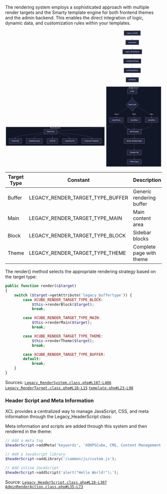 
The rendering system employs a sophisticated approach with multiple render targets and the Smarty template engine for both frontend themes and the admin backend. This enables the direct integration of logic, dynamic data, and customization rules within your templates.

<div class="panzoom-schema">
<svg xmlns="http://www.w3.org/2000/svg" id="mermaid-cyqcvt0zzee" width="100%" aria-roledescription="flowchart-v2" class="flowchart" style="max-width:1744.324951171875px" viewBox="0 0 1744.325 1530.075"><defs/><style>@keyframes edge-animation-frame{0%{stroke-dashoffset:0}}@keyframes dash{to{stroke-dashoffset:0}}#mermaid-cyqcvt0zzee{font-family:sans-serif;font-size:16px;fill:#fff}#mermaid-cyqcvt0zzee .edge-thickness-normal{stroke-width:1px}#mermaid-cyqcvt0zzee .edge-pattern-solid{stroke-dasharray:0}#mermaid-cyqcvt0zzee .marker{fill:#999;stroke:#999}#mermaid-cyqcvt0zzee .marker.cross{stroke:#999}#mermaid-cyqcvt0zzee .label,#mermaid-cyqcvt0zzee svg{font-family:sans-serif}#mermaid-cyqcvt0zzee svg{font-size:16px}#mermaid-cyqcvt0zzee p{margin:0}#mermaid-cyqcvt0zzee .label{color:#fff}#mermaid-cyqcvt0zzee .cluster span,#mermaid-cyqcvt0zzee .cluster-label span{color:#fff}#mermaid-cyqcvt0zzee .cluster-label span p{background-color:transparent}#mermaid-cyqcvt0zzee span{fill:#0d0f1c;color:#fff}#mermaid-cyqcvt0zzee .node circle,#mermaid-cyqcvt0zzee .node path,#mermaid-cyqcvt0zzee .node polygon,#mermaid-cyqcvt0zzee .node rect{fill:#212745;stroke:#face74;stroke-width:1px}#mermaid-cyqcvt0zzee .node .label{text-align:center}#mermaid-cyqcvt0zzee .flowchart-link{stroke:#999;fill:none}#mermaid-cyqcvt0zzee #mermaid-cyqcvt0zzee .edgeLabel p{background-color:#0d0f1c}#mermaid-cyqcvt0zzee .edgeLabel rect{opacity:.5;background-color:#fff;fill:#fff}#mermaid-cyqcvt0zzee .labelBkg{background-color:#0d0f1c}#mermaid-cyqcvt0zzee .cluster rect{fill:#121727!important;stroke:#5c6bc0!important;stroke-width:1px}#mermaid-cyqcvt0zzee :root{--mermaid-font-family:&quot;trebuchet ms&quot;,verdana,arial,sans-serif}</style><marker id="mermaid-cyqcvt0zzee_flowchart-v2-pointEnd" class="marker flowchart-v2" markerHeight="8" markerUnits="userSpaceOnUse" markerWidth="8" orient="auto" refX="5" refY="5" viewBox="0 0 10 10"><path d="m0 0 10 5-10 5z" class="arrowMarkerPath" style="stroke-width:1;stroke-dasharray:1,0"/></marker><marker id="mermaid-cyqcvt0zzee_flowchart-v2-pointStart" class="marker flowchart-v2" markerHeight="8" markerUnits="userSpaceOnUse" markerWidth="8" orient="auto" refX="4.5" refY="5" viewBox="0 0 10 10"><path d="m0 5 10 5V0z" class="arrowMarkerPath" style="stroke-width:1;stroke-dasharray:1,0"/></marker><marker id="mermaid-cyqcvt0zzee_flowchart-v2-circleEnd" class="marker flowchart-v2" markerHeight="11" markerUnits="userSpaceOnUse" markerWidth="11" orient="auto" refX="11" refY="5" viewBox="0 0 10 10"><circle cx="5" cy="5" r="5" class="arrowMarkerPath" style="stroke-width:1;stroke-dasharray:1,0"/></marker><marker id="mermaid-cyqcvt0zzee_flowchart-v2-circleStart" class="marker flowchart-v2" markerHeight="11" markerUnits="userSpaceOnUse" markerWidth="11" orient="auto" refX="-1" refY="5" viewBox="0 0 10 10"><circle cx="5" cy="5" r="5" class="arrowMarkerPath" style="stroke-width:1;stroke-dasharray:1,0"/></marker><marker id="mermaid-cyqcvt0zzee_flowchart-v2-crossEnd" class="marker cross flowchart-v2" markerHeight="11" markerUnits="userSpaceOnUse" markerWidth="11" orient="auto" refX="12" refY="5.2" viewBox="0 0 11 11"><use xlink:href="#reuse-0" class="arrowMarkerPath" style="stroke-width:2;stroke-dasharray:1,0"/></marker><marker id="mermaid-cyqcvt0zzee_flowchart-v2-crossStart" class="marker cross flowchart-v2" markerHeight="11" markerUnits="userSpaceOnUse" markerWidth="11" orient="auto" refX="-1" refY="5.2" viewBox="0 0 11 11"><use xlink:href="#reuse-0" class="arrowMarkerPath" style="stroke-width:2;stroke-dasharray:1,0"/></marker><g class="root"><g class="clusters"><g id="subGraph1" class="cluster" data-look="classic"><rect width="1098.063" height="208" x="8" y="1081.075"/><foreignObject width="116.162" height="24" class="cluster-label" transform="translate(498.95 1081.075)"><div style="display:table-cell;white-space:nowrap;line-height:1.5;max-width:200px;text-align:center"><span class="nodeLabel"><p>Theme Structure</p></span></div></foreignObject></g><g id="subGraph0" class="cluster" data-look="classic"><rect width="610.263" height="890.075" x="1126.063" y="632"/><foreignObject width="107.5" height="24" class="cluster-label" transform="translate(1377.444 632)"><div style="display:table-cell;white-space:nowrap;line-height:1.5;max-width:200px;text-align:center"><span class="nodeLabel"><p>Render Process</p></span></div></foreignObject></g></g><g class="edgePaths"><path id="L_A_B_0" marker-end="url(#mermaid-cyqcvt0zzee_flowchart-v2-pointEnd)" d="M1415.447 62v46" class="edge-thickness-normal edge-pattern-solid edge-thickness-normal edge-pattern-solid flowchart-link"/><path id="L_B_C_0" marker-end="url(#mermaid-cyqcvt0zzee_flowchart-v2-pointEnd)" d="M1415.447 166v46" class="edge-thickness-normal edge-pattern-solid edge-thickness-normal edge-pattern-solid flowchart-link"/><path id="L_C_D_0" marker-end="url(#mermaid-cyqcvt0zzee_flowchart-v2-pointEnd)" d="M1415.447 270v46" class="edge-thickness-normal edge-pattern-solid edge-thickness-normal edge-pattern-solid flowchart-link"/><path id="L_D_E_0" marker-end="url(#mermaid-cyqcvt0zzee_flowchart-v2-pointEnd)" d="M1415.447 374v46" class="edge-thickness-normal edge-pattern-solid edge-thickness-normal edge-pattern-solid flowchart-link"/><path id="L_E_F_0" marker-end="url(#mermaid-cyqcvt0zzee_flowchart-v2-pointEnd)" d="M1415.447 478v46" class="edge-thickness-normal edge-pattern-solid edge-thickness-normal edge-pattern-solid flowchart-link"/><path id="L_F_G_0" marker-end="url(#mermaid-cyqcvt0zzee_flowchart-v2-pointEnd)" d="M1415.447 582v71" class="edge-thickness-normal edge-pattern-solid edge-thickness-normal edge-pattern-solid flowchart-link"/><path id="L_G_H_0" marker-end="url(#mermaid-cyqcvt0zzee_flowchart-v2-pointEnd)" d="M1415.447 711v4.167c0 4.166 0 12.5.07 20.25s.211 14.917.281 18.5l.07 3.584" class="edge-thickness-normal edge-pattern-solid edge-thickness-normal edge-pattern-solid flowchart-link"/><path id="L_H_I_0" marker-end="url(#mermaid-cyqcvt0zzee_flowchart-v2-pointEnd)" d="m1463.22 856.302 27.857 13.962c27.857 13.962 83.571 41.887 111.428 61.349 27.858 19.462 27.858 30.462 27.858 35.962v5.5" class="edge-thickness-normal edge-pattern-solid edge-thickness-normal edge-pattern-solid flowchart-link"/><path id="L_H_J_0" marker-end="url(#mermaid-cyqcvt0zzee_flowchart-v2-pointEnd)" d="m1427.952 891.57 1.578 8.084c1.578 8.084 4.733 24.253 6.311 37.837 1.578 13.584 1.578 24.584 1.578 30.084v5.5" class="edge-thickness-normal edge-pattern-solid edge-thickness-normal edge-pattern-solid flowchart-link"/><path id="L_H_K_0" marker-end="url(#mermaid-cyqcvt0zzee_flowchart-v2-pointEnd)" d="m1371.813 859.441-22.267 13.439c-22.267 13.439-66.8 40.317-89.067 59.256-22.266 18.939-22.266 29.939-22.266 35.439v5.5" class="edge-thickness-normal edge-pattern-solid edge-thickness-normal edge-pattern-solid flowchart-link"/><path id="L_I_L_0" marker-end="url(#mermaid-cyqcvt0zzee_flowchart-v2-pointEnd)" d="M1630.363 1031.075v25c0 8.333 0 16.667-18.126 25.734s-54.377 18.869-72.503 23.769l-18.126 4.901" class="edge-thickness-normal edge-pattern-solid edge-thickness-normal edge-pattern-solid flowchart-link"/><path id="L_J_L_0" marker-end="url(#mermaid-cyqcvt0zzee_flowchart-v2-pointEnd)" d="M1437.419 1031.075v25c0 8.333 0 16.667.041 24.333.042 7.667.125 14.667.166 18.167l.041 3.5" class="edge-thickness-normal edge-pattern-solid edge-thickness-normal edge-pattern-solid flowchart-link"/><path id="L_K_L_0" marker-end="url(#mermaid-cyqcvt0zzee_flowchart-v2-pointEnd)" d="m1284.737 1031.075 7.18 4.167c7.18 4.166 21.539 12.5 28.719 20.833 7.18 8.333 7.18 16.667 15.408 24.716 8.229 8.048 24.686 15.813 32.915 19.695l8.229 3.882" class="edge-thickness-normal edge-pattern-solid edge-thickness-normal edge-pattern-solid flowchart-link"/><path id="L_L_M_0" marker-end="url(#mermaid-cyqcvt0zzee_flowchart-v2-pointEnd)" d="M1438.034 1160.075v46" class="edge-thickness-normal edge-pattern-solid edge-thickness-normal edge-pattern-solid flowchart-link"/><path id="L_M_N_0" marker-end="url(#mermaid-cyqcvt0zzee_flowchart-v2-pointEnd)" d="M1438.034 1264.075v71" class="edge-thickness-normal edge-pattern-solid edge-thickness-normal edge-pattern-solid flowchart-link"/><path id="L_N_O_0" marker-end="url(#mermaid-cyqcvt0zzee_flowchart-v2-pointEnd)" d="M1438.034 1393.075v46" class="edge-thickness-normal edge-pattern-solid edge-thickness-normal edge-pattern-solid flowchart-link"/><path id="L_P_Q_0" marker-end="url(#mermaid-cyqcvt0zzee_flowchart-v2-pointEnd)" d="m432.528 1142.594-53.205 7.08c-53.204 7.08-159.614 21.241-212.818 31.821-53.205 10.58-53.205 17.58-53.205 21.08v3.5" class="edge-thickness-normal edge-pattern-solid edge-thickness-normal edge-pattern-solid flowchart-link"/><path id="L_P_R_0" marker-end="url(#mermaid-cyqcvt0zzee_flowchart-v2-pointEnd)" d="m432.528 1153.769-18.036 5.217c-18.036 5.218-54.108 15.654-72.144 24.371-18.035 8.718-18.035 15.718-18.035 19.218v3.5" class="edge-thickness-normal edge-pattern-solid edge-thickness-normal edge-pattern-solid flowchart-link"/><path id="L_P_S_0" marker-end="url(#mermaid-cyqcvt0zzee_flowchart-v2-pointEnd)" d="m515.468 1160.075 1.76 4.167c1.761 4.166 5.282 12.5 7.043 20.166 1.76 7.667 1.76 14.667 1.76 18.167v3.5" class="edge-thickness-normal edge-pattern-solid edge-thickness-normal edge-pattern-solid flowchart-link"/><path id="L_P_T_0" marker-end="url(#mermaid-cyqcvt0zzee_flowchart-v2-pointEnd)" d="m575.591 1150.34 23.985 5.789c23.984 5.789 71.954 17.368 95.939 26.657 23.985 9.289 23.985 16.289 23.985 19.789v3.5" class="edge-thickness-normal edge-pattern-solid edge-thickness-normal edge-pattern-solid flowchart-link"/><path id="L_P_U_0" marker-end="url(#mermaid-cyqcvt0zzee_flowchart-v2-pointEnd)" d="m575.591 1141.206 64.32 7.312c64.32 7.311 192.961 21.934 257.281 32.746 64.321 10.811 64.321 17.811 64.321 21.311v3.5" class="edge-thickness-normal edge-pattern-solid edge-thickness-normal edge-pattern-solid flowchart-link"/><path id="L_K_P_0" marker-end="url(#mermaid-cyqcvt0zzee_flowchart-v2-pointEnd)" d="m1214.289 1031.075-3.692 4.167c-3.692 4.166-11.076 12.5-14.768 20.833-3.691 8.333-3.691 16.667-105.785 28.549-102.093 11.882-306.279 27.313-408.372 35.028l-102.093 7.716" class="edge-thickness-normal edge-pattern-solid edge-thickness-normal edge-pattern-solid flowchart-link"/></g><g class="edgeLabels"><g class="edgeLabel"><foreignObject width="0" height="0" class="label"><div class="labelBkg" style="display:table-cell;white-space:nowrap;line-height:1.5;max-width:200px;text-align:center"><span class="edgeLabel"/></div></foreignObject></g><g class="edgeLabel"><foreignObject width="0" height="0" class="label"><div class="labelBkg" style="display:table-cell;white-space:nowrap;line-height:1.5;max-width:200px;text-align:center"><span class="edgeLabel"/></div></foreignObject></g><g class="edgeLabel"><foreignObject width="0" height="0" class="label"><div class="labelBkg" style="display:table-cell;white-space:nowrap;line-height:1.5;max-width:200px;text-align:center"><span class="edgeLabel"/></div></foreignObject></g><g class="edgeLabel"><foreignObject width="0" height="0" class="label"><div class="labelBkg" style="display:table-cell;white-space:nowrap;line-height:1.5;max-width:200px;text-align:center"><span class="edgeLabel"/></div></foreignObject></g><g class="edgeLabel"><foreignObject width="0" height="0" class="label"><div class="labelBkg" style="display:table-cell;white-space:nowrap;line-height:1.5;max-width:200px;text-align:center"><span class="edgeLabel"/></div></foreignObject></g><g class="edgeLabel"><foreignObject width="0" height="0" class="label"><div class="labelBkg" style="display:table-cell;white-space:nowrap;line-height:1.5;max-width:200px;text-align:center"><span class="edgeLabel"/></div></foreignObject></g><g class="edgeLabel"><foreignObject width="0" height="0" class="label"><div class="labelBkg" style="display:table-cell;white-space:nowrap;line-height:1.5;max-width:200px;text-align:center"><span class="edgeLabel"/></div></foreignObject></g><g class="edgeLabel"><foreignObject width="35.438" height="24" class="label" transform="translate(1612.644 928.075)"><div class="labelBkg" style="display:table-cell;white-space:nowrap;line-height:1.5;max-width:200px;text-align:center"><span class="edgeLabel"><p>Main</p></span></div></foreignObject></g><g class="edgeLabel"><foreignObject width="37.775" height="24" class="label" transform="translate(1418.531 928.075)"><div class="labelBkg" style="display:table-cell;white-space:nowrap;line-height:1.5;max-width:200px;text-align:center"><span class="edgeLabel"><p>Block</p></span></div></foreignObject></g><g class="edgeLabel"><foreignObject width="47.963" height="24" class="label" transform="translate(1214.231 928.075)"><div class="labelBkg" style="display:table-cell;white-space:nowrap;line-height:1.5;max-width:200px;text-align:center"><span class="edgeLabel"><p>Theme</p></span></div></foreignObject></g><g class="edgeLabel"><foreignObject width="0" height="0" class="label"><div class="labelBkg" style="display:table-cell;white-space:nowrap;line-height:1.5;max-width:200px;text-align:center"><span class="edgeLabel"/></div></foreignObject></g><g class="edgeLabel"><foreignObject width="0" height="0" class="label"><div class="labelBkg" style="display:table-cell;white-space:nowrap;line-height:1.5;max-width:200px;text-align:center"><span class="edgeLabel"/></div></foreignObject></g><g class="edgeLabel"><foreignObject width="0" height="0" class="label"><div class="labelBkg" style="display:table-cell;white-space:nowrap;line-height:1.5;max-width:200px;text-align:center"><span class="edgeLabel"/></div></foreignObject></g><g class="edgeLabel"><foreignObject width="0" height="0" class="label"><div class="labelBkg" style="display:table-cell;white-space:nowrap;line-height:1.5;max-width:200px;text-align:center"><span class="edgeLabel"/></div></foreignObject></g><g class="edgeLabel"><foreignObject width="0" height="0" class="label"><div class="labelBkg" style="display:table-cell;white-space:nowrap;line-height:1.5;max-width:200px;text-align:center"><span class="edgeLabel"/></div></foreignObject></g><g class="edgeLabel"><foreignObject width="0" height="0" class="label"><div class="labelBkg" style="display:table-cell;white-space:nowrap;line-height:1.5;max-width:200px;text-align:center"><span class="edgeLabel"/></div></foreignObject></g><g class="edgeLabel"><foreignObject width="0" height="0" class="label"><div class="labelBkg" style="display:table-cell;white-space:nowrap;line-height:1.5;max-width:200px;text-align:center"><span class="edgeLabel"/></div></foreignObject></g><g class="edgeLabel"><foreignObject width="0" height="0" class="label"><div class="labelBkg" style="display:table-cell;white-space:nowrap;line-height:1.5;max-width:200px;text-align:center"><span class="edgeLabel"/></div></foreignObject></g><g class="edgeLabel"><foreignObject width="0" height="0" class="label"><div class="labelBkg" style="display:table-cell;white-space:nowrap;line-height:1.5;max-width:200px;text-align:center"><span class="edgeLabel"/></div></foreignObject></g><g class="edgeLabel"><foreignObject width="0" height="0" class="label"><div class="labelBkg" style="display:table-cell;white-space:nowrap;line-height:1.5;max-width:200px;text-align:center"><span class="edgeLabel"/></div></foreignObject></g><g class="edgeLabel"><foreignObject width="0" height="0" class="label"><div class="labelBkg" style="display:table-cell;white-space:nowrap;line-height:1.5;max-width:200px;text-align:center"><span class="edgeLabel"/></div></foreignObject></g><g class="edgeLabel"><foreignObject width="0" height="0" class="label"><div class="labelBkg" style="display:table-cell;white-space:nowrap;line-height:1.5;max-width:200px;text-align:center"><span class="edgeLabel"/></div></foreignObject></g></g><g class="nodes"><g id="flowchart-A-0" class="node default" transform="translate(1415.447 35)"><rect width="185.613" height="54" x="-92.806" y="-27" class="basic label-container"/><g class="label" transform="translate(-62.806 -12)"><rect/><foreignObject width="125.613" height="24"><div style="display:table-cell;white-space:nowrap;line-height:1.5;max-width:200px;text-align:center"><span class="nodeLabel"><p>Legacy_Controller</p></span></div></foreignObject></g></g><g id="flowchart-B-1" class="node default" transform="translate(1415.447 139)"><rect width="148.063" height="54" x="-74.031" y="-27" class="basic label-container"/><g class="label" transform="translate(-44.031 -12)"><rect/><foreignObject width="88.063" height="24"><div style="display:table-cell;white-space:nowrap;line-height:1.5;max-width:200px;text-align:center"><span class="nodeLabel"><p>executeView</p></span></div></foreignObject></g></g><g id="flowchart-C-3" class="node default" transform="translate(1415.447 243)"><rect width="215.25" height="54" x="-107.625" y="-27" class="basic label-container"/><g class="label" transform="translate(-77.625 -12)"><rect/><foreignObject width="155.25" height="24"><div style="display:table-cell;white-space:nowrap;line-height:1.5;max-width:200px;text-align:center"><span class="nodeLabel"><p>Legacy_RenderSystem</p></span></div></foreignObject></g></g><g id="flowchart-D-5" class="node default" transform="translate(1415.447 347)"><rect width="196.625" height="54" x="-98.313" y="-27" class="basic label-container"/><g class="label" transform="translate(-68.313 -12)"><rect/><foreignObject width="136.625" height="24"><div style="display:table-cell;white-space:nowrap;line-height:1.5;max-width:200px;text-align:center"><span class="nodeLabel"><p>createRenderTarget</p></span></div></foreignObject></g></g><g id="flowchart-E-7" class="node default" transform="translate(1415.447 451)"><rect width="187.025" height="54" x="-93.513" y="-27" class="basic label-container"/><g class="label" transform="translate(-63.513 -12)"><rect/><foreignObject width="127.025" height="24"><div style="display:table-cell;white-space:nowrap;line-height:1.5;max-width:200px;text-align:center"><span class="nodeLabel"><p>setTemplateName</p></span></div></foreignObject></g></g><g id="flowchart-F-9" class="node default" transform="translate(1415.447 555)"><rect width="143.438" height="54" x="-71.719" y="-27" class="basic label-container"/><g class="label" transform="translate(-41.719 -12)"><rect/><foreignObject width="83.438" height="24"><div style="display:table-cell;white-space:nowrap;line-height:1.5;max-width:200px;text-align:center"><span class="nodeLabel"><p>setAttribute</p></span></div></foreignObject></g></g><g id="flowchart-G-11" class="node default" transform="translate(1415.447 684)"><rect width="106.338" height="54" x="-53.169" y="-27" class="basic label-container"/><g class="label" transform="translate(-23.169 -12)"><rect/><foreignObject width="46.338" height="24"><div style="display:table-cell;white-space:nowrap;line-height:1.5;max-width:200px;text-align:center"><span class="nodeLabel"><p>render</p></span></div></foreignObject></g></g><g id="flowchart-H-13" class="node default" transform="translate(1415.447 832.038)"><polygon points="71.038 0 142.075 -71.038 71.038 -142.075 0 -71.038" class="label-container" transform="translate(-71.038 71.038)"/><g class="label" transform="translate(-44.038 -12)"><rect/><foreignObject width="88.075" height="24"><div style="display:table-cell;white-space:nowrap;line-height:1.5;max-width:200px;text-align:center"><span class="nodeLabel"><p>Target Type?</p></span></div></foreignObject></g></g><g id="flowchart-I-15" class="node default" transform="translate(1630.363 1004.075)"><rect width="141.775" height="54" x="-70.888" y="-27" class="basic label-container"/><g class="label" transform="translate(-40.888 -12)"><rect/><foreignObject width="81.775" height="24"><div style="display:table-cell;white-space:nowrap;line-height:1.5;max-width:200px;text-align:center"><span class="nodeLabel"><p>renderMain</p></span></div></foreignObject></g></g><g id="flowchart-J-17" class="node default" transform="translate(1437.419 1004.075)"><rect width="144.113" height="54" x="-72.056" y="-27" class="basic label-container"/><g class="label" transform="translate(-42.056 -12)"><rect/><foreignObject width="84.113" height="24"><div style="display:table-cell;white-space:nowrap;line-height:1.5;max-width:200px;text-align:center"><span class="nodeLabel"><p>renderBlock</p></span></div></foreignObject></g></g><g id="flowchart-K-19" class="node default" transform="translate(1238.213 1004.075)"><rect width="154.3" height="54" x="-77.15" y="-27" class="basic label-container"/><g class="label" transform="translate(-47.15 -12)"><rect/><foreignObject width="94.3" height="24"><div style="display:table-cell;white-space:nowrap;line-height:1.5;max-width:200px;text-align:center"><span class="nodeLabel"><p>renderTheme</p></span></div></foreignObject></g></g><g id="flowchart-L-21" class="node default" transform="translate(1438.034 1133.075)"><rect width="159.425" height="54" x="-79.713" y="-27" class="basic label-container"/><g class="label" transform="translate(-49.713 -12)"><rect/><foreignObject width="99.425" height="24"><div style="display:table-cell;white-space:nowrap;line-height:1.5;max-width:200px;text-align:center"><span class="nodeLabel"><p>fetchTemplate</p></span></div></foreignObject></g></g><g id="flowchart-M-27" class="node default" transform="translate(1438.034 1237.075)"><rect width="229.963" height="54" x="-114.981" y="-27" class="basic label-container"/><g class="label" transform="translate(-84.981 -12)"><rect/><foreignObject width="169.963" height="24"><div style="display:table-cell;white-space:nowrap;line-height:1.5;max-width:200px;text-align:center"><span class="nodeLabel"><p>Smarty Template Engine</p></span></div></foreignObject></g></g><g id="flowchart-N-29" class="node default" transform="translate(1438.034 1366.075)"><rect width="159.287" height="54" x="-79.644" y="-27" class="basic label-container"/><g class="label" transform="translate(-49.644 -12)"><rect/><foreignObject width="99.287" height="24"><div style="display:table-cell;white-space:nowrap;line-height:1.5;max-width:200px;text-align:center"><span class="nodeLabel"><p>Template Files</p></span></div></foreignObject></g></g><g id="flowchart-O-31" class="node default" transform="translate(1438.034 1470.075)"><rect width="156.45" height="54" x="-78.225" y="-27" class="basic label-container"/><g class="label" transform="translate(-48.225 -12)"><rect/><foreignObject width="96.45" height="24"><div style="display:table-cell;white-space:nowrap;line-height:1.5;max-width:200px;text-align:center"><span class="nodeLabel"><p>HTML Output</p></span></div></foreignObject></g></g><g id="flowchart-P-32" class="node default" transform="translate(504.06 1133.075)"><rect width="143.063" height="54" x="-71.531" y="-27" class="basic label-container"/><g class="label" transform="translate(-41.531 -12)"><rect/><foreignObject width="83.063" height="24"><div style="display:table-cell;white-space:nowrap;line-height:1.5;max-width:200px;text-align:center"><span class="nodeLabel"><p>Theme Files</p></span></div></foreignObject></g></g><g id="flowchart-Q-34" class="node default" transform="translate(113.3 1237.075)"><rect width="140.6" height="54" x="-70.3" y="-27" class="basic label-container"/><g class="label" transform="translate(-40.3 -12)"><rect/><foreignObject width="80.6" height="24"><div style="display:table-cell;white-space:nowrap;line-height:1.5;max-width:200px;text-align:center"><span class="nodeLabel"><p>theme.html</p></span></div></foreignObject></g></g><g id="flowchart-R-36" class="node default" transform="translate(324.313 1237.075)"><rect width="181.425" height="54" x="-90.713" y="-27" class="basic label-container"/><g class="label" transform="translate(-60.713 -12)"><rect/><foreignObject width="121.425" height="24"><div style="display:table-cell;white-space:nowrap;line-height:1.5;max-width:200px;text-align:center"><span class="nodeLabel"><p>manifesto.ini.php</p></span></div></foreignObject></g></g><g id="flowchart-S-38" class="node default" transform="translate(526.031 1237.075)"><rect width="122.013" height="54" x="-61.006" y="-27" class="basic label-container"/><g class="label" transform="translate(-31.006 -12)"><rect/><foreignObject width="62.013" height="24"><div style="display:table-cell;white-space:nowrap;line-height:1.5;max-width:200px;text-align:center"><span class="nodeLabel"><p>CSS Files</p></span></div></foreignObject></g></g><g id="flowchart-T-40" class="node default" transform="translate(719.5 1237.075)"><rect width="164.925" height="54" x="-82.463" y="-27" class="basic label-container"/><g class="label" transform="translate(-52.463 -12)"><rect/><foreignObject width="104.925" height="24"><div style="display:table-cell;white-space:nowrap;line-height:1.5;max-width:200px;text-align:center"><span class="nodeLabel"><p>JavaScript Files</p></span></div></foreignObject></g></g><g id="flowchart-U-42" class="node default" transform="translate(961.513 1237.075)"><rect width="219.1" height="54" x="-109.55" y="-27" class="basic label-container"/><g class="label" transform="translate(-79.55 -12)"><rect/><foreignObject width="159.1" height="24"><div style="display:table-cell;white-space:nowrap;line-height:1.5;max-width:200px;text-align:center"><span class="nodeLabel"><p>Component Templates</p></span></div></foreignObject></g></g></g></g></svg>
</div>

<div class="table-wrapper">
<table><thead><tr><th>Target Type</th><th>Constant</th><th>Description</th></tr></thead><tbody><tr><td>Buffer</td><td>LEGACY_RENDER_TARGET_TYPE_BUFFER</td><td>Generic rendering buffer</td></tr><tr><td>Main</td><td>LEGACY_RENDER_TARGET_TYPE_MAIN</td><td>Main content area</td></tr><tr><td>Block</td><td>LEGACY_RENDER_TARGET_TYPE_BLOCK</td><td>Sidebar blocks</td></tr><tr><td>Theme</td><td>LEGACY_RENDER_TARGET_TYPE_THEME</td><td>Complete page with theme</td></tr></tbody></table>
</div>


The render() method selects the appropriate rendering strategy based on the target type:

```php
public function render(&$target)
{
    switch ($target->getAttribute('legacy_buffertype')) {
        case XCUBE_RENDER_TARGET_TYPE_BLOCK:
            $this->renderBlock($target);
            break;

        case XCUBE_RENDER_TARGET_TYPE_MAIN:
            $this->renderMain($target);
            break;

        case XCUBE_RENDER_TARGET_TYPE_THEME:
            $this->renderTheme($target);
            break;

        case XCUBE_RENDER_TARGET_TYPE_BUFFER:
        default:
            break;
    }
}
```

<span class="iconify" data-icon="mdi:github"></span> Sources: <code><a href="https://github.com/xoopscube/legacy/blob/7f33bc98/html/modules/legacyRender/kernel/Legacy_RenderSystem.class.php#L107-L486" target="_blank">Legacy_RenderSystem.class.php#L107-L486</a></code>
<code><a href="https://github.com/xoopscube/legacy/blob/7f33bc98/html/modules/legacyRender/kernel/Legacy_RenderTarget.class.php#L10-L15" target="_blank">Legacy_RenderTarget.class.php#L10-L15</a></code>
<code><a href="https://github.com/xoopscube/legacy/blob/7f33bc98/html/class/template.php#L23-L98" target="_blank">template.php#L23-L98</a></code>



### Header Script and Meta Information

XCL provides a centralized way to manage JavaScript, CSS, and meta information through the Legacy_HeaderScript class:

Meta information and scripts are added through this system and then rendered in the theme:

```php
// Add a meta tag
$headerScript->addMeta('keywords', 'XOOPSCube, CMS, Content Management');

// Add a JavaScript library
$headerScript->addLibrary('/common/js/custom.js');

// Add inline JavaScript
$headerScript->addScript('alert("Hello World!");');
```

<span class="iconify" data-icon="mdi:github"></span> Source: <code><a href="https://github.com/xoopscube/legacy/blob/7f33bc98/html/modules/legacy/class/Legacy_HeaderScript.class.php#L18-L307
">Legacy_HeaderScript.class.php#L18-L307</a></code>
<code><a href="https://github.com/xoopscube/legacy/blob/7f33bc98/html/modules/legacyRender/admin/actions/AdminRenderAction.class.php#L35-L73" target="_blank">AdminRenderAction.class.php#L35-L73</a></code>
